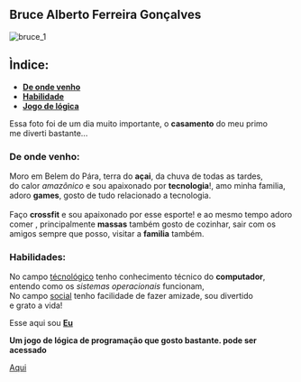  ## Bruce Alberto Ferreira Gonçalves

  ![bruce_1](https://user-images.githubusercontent.com/89738047/135626133-963a949c-9468-48bb-8218-078022e50649.jpg)
  ## Ìndice:
  <ul>
    <li><a href="#venho"><strong>De onde venho</strong></a></li>
    <li><a href="#hab"><strong>Habilidade</strong></a></li>
    <li><a href="#jogo"><strong>Jogo de lógica</strong></a></li>
  </ul>

  <p>Essa foto foi de um dia muito importante, o <strong>casamento</strong> do meu primo </br> me diverti bastante...
  </p>

  <h3 id="venho">De onde venho:</h3>

  <p>Moro em Belem do Pára, terra do <strong>açai</strong>, da chuva de todas as tardes,</br> do calor
    <em>amazônico</em> e sou apaixonado por <strong>tecnologia</strong>!, amo minha familia,</br> adoro
    <strong>games</strong>, gosto de tudo relacionado a tecnologia.</br></br> Faço <strong>crossfit</strong> e sou
    apaixonado por esse esporte! e ao mesmo tempo adoro</br> comer , principalmente <strong>massas</strong> também gosto
    de cozinhar, sair com os</br> amigos sempre que posso, visitar a <strong>familia</strong> também.</p>
    
  <h3 id="hab">Habilidades:</h3>

  <p>No campo <u>técnológico</u> tenho conhecimento técnico do <strong>computador</strong>,</br> entendo como os
    <em>sistemas operacionais</em> funcionam,</br> No campo <u>social</u> tenho facilidade de fazer amizade, sou
    divertido</br> e grato a vida! </p>
  <p>Esse aqui sou <a href="https://user-images.githubusercontent.com/89738047/135626133-963a949c-9468-48bb-8218-078022e50649.jpg"> <strong>Eu</strong> </a></p>

  <p id="jogo"><strong>Um jogo de lógica de programação que gosto bastante. pode ser acessado</strong></p><a
    href="https://codecombat.com/play/dungeon" target="_blank">Aqui</a>
